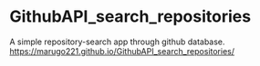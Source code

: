 # GithubAPI_search_repositories
A simple repository-search app through github database.
https://marugo221.github.io/GithubAPI_search_repositories/
